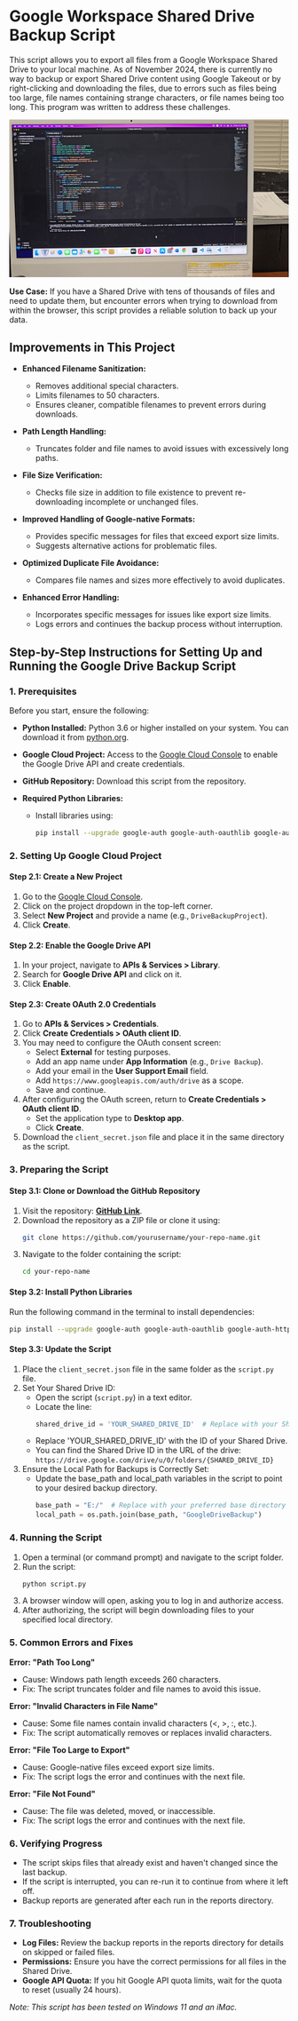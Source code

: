 # Google Workspace Shared Drive Backup Script

This script allows you to export all files from a Google Workspace Shared Drive to your local machine. As of November 2024, there is currently no way to backup or export Shared Drive content using Google Takeout or by right-clicking and downloading the files, due to errors such as files being too large, file names containing strange characters, or file names being too long. This program was written to address these challenges.

![Run Script GIF](https://github.com/yurigushiken/google-shared-drive-exporter/blob/main/images/YouCut_20241115_174925804_1.gif?raw=true)

**Use Case:** If you have a Shared Drive with tens of thousands of files and need to update them, but encounter errors when trying to download from within the browser, this script provides a reliable solution to back up your data.

## Improvements in This Project

- **Enhanced Filename Sanitization:**
  - Removes additional special characters.
  - Limits filenames to 50 characters.
  - Ensures cleaner, compatible filenames to prevent errors during downloads.

- **Path Length Handling:**
  - Truncates folder and file names to avoid issues with excessively long paths.

- **File Size Verification:**
  - Checks file size in addition to file existence to prevent re-downloading incomplete or unchanged files.

- **Improved Handling of Google-native Formats:**
  - Provides specific messages for files that exceed export size limits.
  - Suggests alternative actions for problematic files.

- **Optimized Duplicate File Avoidance:**
  - Compares file names and sizes more effectively to avoid duplicates.

- **Enhanced Error Handling:**
  - Incorporates specific messages for issues like export size limits.
  - Logs errors and continues the backup process without interruption.

## Step-by-Step Instructions for Setting Up and Running the Google Drive Backup Script

### 1. Prerequisites

Before you start, ensure the following:

- **Python Installed:** Python 3.6 or higher installed on your system. You can download it from [python.org](https://www.python.org/downloads/).

- **Google Cloud Project:** Access to the [Google Cloud Console](https://console.cloud.google.com/) to enable the Google Drive API and create credentials.

- **GitHub Repository:** Download this script from the repository.

- **Required Python Libraries:**
  - Install libraries using:
    ```bash
    pip install --upgrade google-auth google-auth-oauthlib google-auth-httplib2 google-api-python-client
    ```

### 2. Setting Up Google Cloud Project

#### Step 2.1: Create a New Project

1. Go to the [Google Cloud Console](https://console.cloud.google.com/).
2. Click on the project dropdown in the top-left corner.
3. Select **New Project** and provide a name (e.g., `DriveBackupProject`).
4. Click **Create**.

#### Step 2.2: Enable the Google Drive API

1. In your project, navigate to **APIs & Services > Library**.
2. Search for **Google Drive API** and click on it.
3. Click **Enable**.

#### Step 2.3: Create OAuth 2.0 Credentials

1. Go to **APIs & Services > Credentials**.
2. Click **Create Credentials > OAuth client ID**.
3. You may need to configure the OAuth consent screen:
   - Select **External** for testing purposes.
   - Add an app name under **App Information** (e.g., `Drive Backup`).
   - Add your email in the **User Support Email** field.
   - Add `https://www.googleapis.com/auth/drive` as a scope.
   - Save and continue.
4. After configuring the OAuth screen, return to **Create Credentials > OAuth client ID**.
   - Set the application type to **Desktop app**.
   - Click **Create**.
5. Download the `client_secret.json` file and place it in the same directory as the script.

### 3. Preparing the Script

#### Step 3.1: Clone or Download the GitHub Repository

1. Visit the repository: **[GitHub Link](https://github.com/yourusername/your-repo-name)**.
2. Download the repository as a ZIP file or clone it using:
   ```bash
   git clone https://github.com/yourusername/your-repo-name.git
   ```
3. Navigate to the folder containing the script:
   ```bash
   cd your-repo-name
   ```

#### Step 3.2: Install Python Libraries
Run the following command in the terminal to install dependencies:
```bash
pip install --upgrade google-auth google-auth-oauthlib google-auth-httplib2 google-api-python-client
```

#### Step 3.3: Update the Script

1. Place the `client_secret.json` file in the same folder as the `script.py` file.
2. Set Your Shared Drive ID:
   - Open the script (`script.py`) in a text editor.
   - Locate the line:
     ```python
     shared_drive_id = 'YOUR_SHARED_DRIVE_ID'  # Replace with your Shared Drive ID
     ```
   - Replace 'YOUR_SHARED_DRIVE_ID' with the ID of your Shared Drive.
   - You can find the Shared Drive ID in the URL of the drive:
     `https://drive.google.com/drive/u/0/folders/{SHARED_DRIVE_ID}`
3. Ensure the Local Path for Backups is Correctly Set:
   - Update the base_path and local_path variables in the script to point to your desired backup directory.
     ```python
     base_path = "E:/"  # Replace with your preferred base directory
     local_path = os.path.join(base_path, "GoogleDriveBackup")
     ```

### 4. Running the Script

1. Open a terminal (or command prompt) and navigate to the script folder.
2. Run the script:
   ```bash
   python script.py
   ```
3. A browser window will open, asking you to log in and authorize access.
4. After authorizing, the script will begin downloading files to your specified local directory.

### 5. Common Errors and Fixes

**Error: "Path Too Long"**
- Cause: Windows path length exceeds 260 characters.
- Fix: The script truncates folder and file names to avoid this issue.

**Error: "Invalid Characters in File Name"**
- Cause: Some file names contain invalid characters (<, >, :, etc.).
- Fix: The script automatically removes or replaces invalid characters.

**Error: "File Too Large to Export"**
- Cause: Google-native files exceed export size limits.
- Fix: The script logs the error and continues with the next file.

**Error: "File Not Found"**
- Cause: The file was deleted, moved, or inaccessible.
- Fix: The script logs the error and continues with the next file.

### 6. Verifying Progress

- The script skips files that already exist and haven't changed since the last backup.
- If the script is interrupted, you can re-run it to continue from where it left off.
- Backup reports are generated after each run in the reports directory.

### 7. Troubleshooting

- **Log Files:** Review the backup reports in the reports directory for details on skipped or failed files.
- **Permissions:** Ensure you have the correct permissions for all files in the Shared Drive.
- **Google API Quota:** If you hit Google API quota limits, wait for the quota to reset (usually 24 hours).

_Note: This script has been tested on Windows 11 and an iMac._
